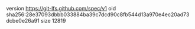 version https://git-lfs.github.com/spec/v1
oid sha256:28e37093dbbb033884ba39c7dcd90c8fb544d13a970e4ec20ad73dcbe0e26a91
size 12819
